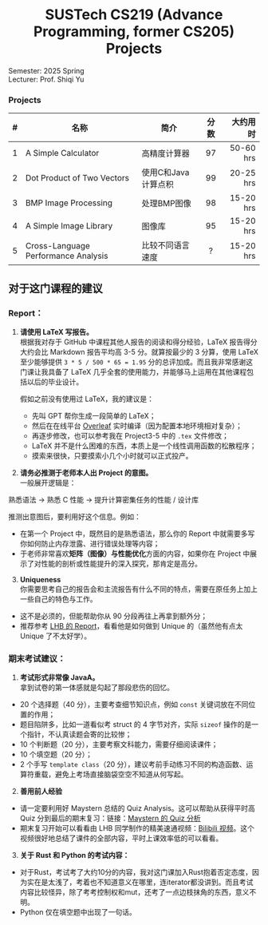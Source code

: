 <div align="center">

# SUSTech CS219 (Advance Programming, former CS205) Projects

</div>

Semester: 2025 Spring  
Lecturer: Prof. Shiqi Yu

### Projects

|  #  |                  名称              |     简介      | 分数 | 大约用时 |
|:---:|-------------------------------------|--------------|:---:|---------:|
|  1  | A Simple Calculator                 | 高精度计算器     | 97 | 50-60 hrs   |
|  2  | Dot Product of Two Vectors          | 使用C和Java计算点积   | 99 | 20-25 hrs   |
|  3  | BMP Image Processing          | 处理BMP图像   | 98 | 15-20 hrs   |
|  4  | A Simple Image Library          | 图像库   | 95 | 15-20 hrs   |
|  5  | Cross-Language Performance Analysis          | 比较不同语言速度   | ? | 15-20 hrs   |


## 对于这门课程的建议

### Report：

1. **请使用 LaTeX 写报告。**  
   根据我对存于 GitHub 中课程其他人报告的阅读和得分经验，LaTeX 报告得分大约会比 Markdown 报告平均高 3-5 分。就算按最少的 3 分算，使用 LaTeX 至少能够提供 `3 * 5 / 500 * 65 = 1.95` 分的总评加成。而且我非常感谢这门课让我具备了 LaTeX 几乎全套的使用能力，并能够马上运用在其他课程包括以后的毕业设计。

   假如之前没有使用过 LaTeX，我的建议是：
   - 先叫 GPT 帮你生成一段简单的 LaTeX；
   - 然后在在线平台 [Overleaf](https://www.overleaf.com) 实时编译（因为配置本地环境相对复杂）；
   - 再逐步修改，也可以参考我在 Project3-5 中的 `.tex` 文件修改；
   - LaTeX 并不是什么困难的东西，本质上是一个线性调用函数的松散程序；
   - 摸索来很快，只要摸索小几个小时就可以正式投产。

2. **请务必推测于老师本人出 Project 的意图。**  
   一般展开逻辑是：

熟悉语法 → 熟悉 C 性能 → 提升计算密集任务的性能 / 设计库

推测出意图后，要利用好这个信息。例如：
- 在第一个 Project 中，既然目的是熟悉语法，那么你的 Report 中就需要多写你如何防止内存泄露、进行错误处理等内容；
- 于老师非常喜欢**矩阵（图像）与性能优化**方面的内容，如果你在 Project 中展示了对性能的剖析或性能提升的深入探究，那肯定是高分。

3. **Uniqueness**  
你需要思考自己的报告会和主流报告有什么不同的特点，需要在原任务上加上一些自己的特色与工作。
- 这不是必须的，但能帮助你从 90 分段再往上再拿到额外分；
- 推荐参考 [LHB 的 Report](https://github.com/HaibinLai/CS205-CPP-Programing-Project)，看看他是如何做到 Unique 的（虽然他有点太 Unique 了不太好学）。


### 期末考试建议：

1. **考试形式非常像 JavaA。**  
拿到试卷的第一体感就是勾起了那段悲伤的回忆。

- 20 个选择题（40 分），主要考查细节知识点，例如 `const` 关键词放在不同位置的作用；
- 题目陷阱多，比如一道看似考 struct 的 4 字节对齐，实际 `sizeof` 操作的是一个指针，不认真读题会寄的比较惨；
- 10 个判断题（20 分），主要考察文科能力，需要仔细阅读课件；
- 10 个填空题（20 分）；
- 2 个手写 `template class`（20 分），建议考前手动练习不同的构造函数、运算符重载，避免上考场直接脑袋空空不知道从何写起。

2. **善用前人经验**  

- 请一定要利用好 Maystern 总结的 Quiz Analysis。这可以帮助从获得平时高 Quiz 分到最后的期末复习：链接：[Maystern 的 Quiz 分析](https://github.com/Maystern/SUSTech_CS205_Cpp_Projects/tree/main/Quiz)
- 期末复习开始可以看看由 LHB 同学制作的精美速通视频：[Bilibili 视频](https://www.bilibili.com/video/BV1PFf6YGEyW/)。这个视频很好地总结了课件的全部内容，平时上课效率低的可以看看。

3. **关于 Rust 和 Python 的考试内容：**

- 对于Rust，考试考了大约10分的内容，我对这门课加入Rust抱着否定态度，因为实在是太浅了，考着也不知道意义在哪里，连iterator都没讲到。而且考试内容比较怪异，除了考考控制权和mut，还考了一点边枝抹角的东西，意义不明。
- Python 仅在填空题中出现了一句话。
